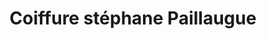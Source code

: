 ---
title: "Coiffure stéphane Paillaugue"
url: /mont-de-marsan/coiffure-stephane-paillaugue/
shop: coiffeur
---